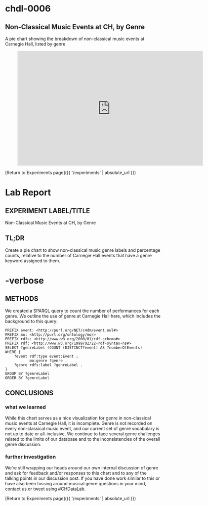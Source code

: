 # chdl-0006

## Non-Classical Music Events at CH, by Genre

A pie chart showing the breakdown of non-classical music events at Carnegie Hall, listed by genre

<figure class="chart_container">
<iframe 
width="600" height="371" seamless frameborder="0" scrolling="no" src="https://docs.google.com/spreadsheets/d/e/2PACX-1vT5gc-Sbf98tt9n53vlMMEhc4RTKaC3fgq-QDF-5X3dm12CsGHBnkAavBflTxrkgWmR_Q53uU_2Jxgr/pubchart?oid=755660071&amp;format=interactive">
</iframe>
</figure>

[Return to Experiments page]({{ '/experiments' | absolute_url }})

# Lab Report

## EXPERIMENT LABEL/TITLE
Non-Classical Music Events at CH, by Genre

## TL;DR
Create a pie chart to show non-classical music genre labels and percentage counts, relative to the number of Carnegie Hall events that have a genre keyword assigned to them.

# -verbose

## METHODS
We created a SPARQL query to count the number of performances for each genre. We outline the use of genre at Carnegie Hall here, which includes the background to this query:

```
PREFIX event: <http://purl.org/NET/c4dm/event.owl#>
PREFIX mo: <http://purl.org/ontology/mo/>
PREFIX rdfs: <http://www.w3.org/2000/01/rdf-schema#>
PREFIX rdf: <http://www.w3.org/1999/02/22-rdf-syntax-ns#>
SELECT ?genreLabel (COUNT (DISTINCT?event) AS ?numberOfEvents) 
WHERE {
    ?event rdf:type event:Event ;
           mo:genre ?genre .
    ?genre rdfs:label ?genreLabel .
}
GROUP BY ?genreLabel
ORDER BY ?genreLabel
```

## CONCLUSIONS
### what we learned
While this chart serves as a nice visualization for genre in non-classical music events at Carnegie Hall, it is incomplete. Genre is not recorded on every non-classical music event, and our current set of genre vocabulary is not up to date or all-inclusive. We continue to face several genre challenges related to the limits of our database and to the inconsistencies of the overall genre discussion.

### further investigation 
We’re still wrapping our heads around our own internal discussion of genre and ask for feedback and/or responses to this chart and to any of the talking points in our discussion post. If you have done work similar to this or have also been tossing around musical genre questions in your mind, contact us or tweet using #CHDataLab.


[Return to Experiments page]({{ '/experiments' | absolute_url }})
